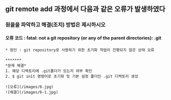 
  ## git remote add 과정에서 다음과 같은 오류가 발생하였다

  ### 원을을 파악하고 해결(조치) 방법은 제시하시오

  #### 오류 코드 : fatal: not a git repository (or any of the parent directories): .git

    * 원인 : git repository로 사용하기 위한 초기화 작업이 진행되지 않은 상태 오류 

    *******
    *문제 해결*
    1. 해당 디렉토리에 .git폴더가 있는지 여부 확인
    2. $ git init 명령어로 초기화 및 기본 설정 폴더인 .git 디렉토리 생성

    ![오류](/images/6.jpg)
    ![해결](/images/6-1.jpg)